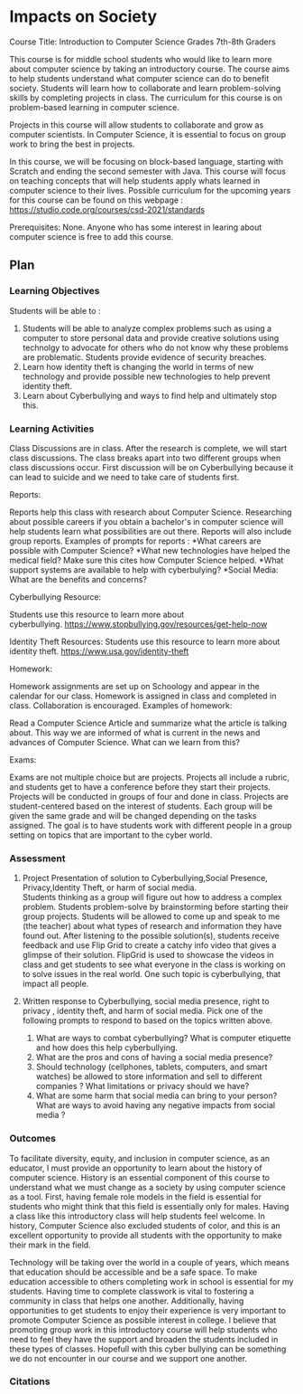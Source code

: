 # Impacts on Society


Course Title: Introduction to Computer Science  Grades 7th-8th Graders 

This course is for middle school students who would like to learn more about computer science by taking an introductory course. The course aims to help students understand what computer science can do to benefit society. Students will learn how to collaborate and learn problem-solving skills by completing projects in class. The curriculum for this course is on problem-based learning in computer science. 

Projects in this course will allow students to collaborate and grow as computer scientists. In Computer Science, it is essential to focus on group work to bring the best in projects.


In this course, we will be focusing on block-based language, starting with Scratch and ending the second semester with Java. This course will focus on teaching concepts that will help students apply whats learned in computer science to their lives.
Possible curriculum for the upcoming years for this course can be found on this webpage : https://studio.code.org/courses/csd-2021/standards

Prerequisites: None. Anyone who has some interest in learing about computer science is free to add this course. 


## Plan

### Learning Objectives

Students will be able to :
1. Students will be able to analyze complex problems such as using a computer to store personal data and provide creative solutions using technolgy to advocate for others who do not know why these problems are problematic. Students provide evidence of security breaches. 
2. Learn how identity theft is changing the world in terms of new technology and provide possible new technologies to help prevent identity theft.
3. Learn about Cyberbullying and ways to find help and ultimately stop this. 

### Learning Activities

Class Discussions are in class. After the research is complete, we will start class discussions. The class breaks apart into two different groups when class discussions occur.  First discussion will be on Cyberbullying because it can lead to suicide and we need to take care of students first. 

Reports:

Reports help this class with research about Computer Science. Researching about possible careers if you obtain a bachelor's in computer science will help students learn what possibilities are out there. Reports will also include group reports. 
Examples of prompts for reports :
*What careers are possible with Computer Science? 
*What new technologies have helped the medical field? Make sure this cites how Computer Science helped.
*What support systems are available to help with cyberbulying?
*Social Media: What are the benefits and concerns? 


Cyberbullying Resource:


Students use this resource to learn more about cyberbullying. https://www.stopbullying.gov/resources/get-help-now

Identity Theft  Resources:
Students use this resource to learn more about identity theft. https://www.usa.gov/identity-theft


Homework:

Homework assignments are set up on Schoology and appear in the calendar for our class. Homework is assigned in class and completed in class. Collaboration is encouraged. 
Examples of homework: 

Read a Computer Science Article and summarize what the article is talking about. This way we are informed of what is current in the news and advances of Computer Science. What can we learn from this? 

Exams:

Exams are not multiple choice but are projects. Projects all include a rubric, and students get to have a conference before they start their projects. Projects will be conducted in groups of four and done in class. Projects are student-centered based on the interest of students. Each group will be given the same grade and will be changed depending on the tasks assigned. The goal is to have students work with different people in a group setting on topics that are important to the cyber world. 

### Assessment

1. Project Presentation of solution to Cyberbullying,Social Presence, Privacy,Identity Theft, or harm of social media.  
 Students thinking as a group will figure out how to address a complex problem. Students problem-solve by brainstorming before starting their group projects. Students will be allowed to come up and speak to me (the teacher) about what types of research and information they have found out. After listening to the possible solution(s), students receive feedback and use Flip Grid to create a catchy info video that gives a glimpse of their solution. FlipGrid is used to showcase the videos in class and get students to see what everyone in the class is working on to solve issues in the real world. One such topic is cyberbullying, that impact all people. 
 
 2. Written response to Cyberbullying, social media presence, right to  privacy , identity theft, and harm of social media. 
 Pick one of the following prompts to respond to based on the topics written above.
       1. What are ways to combat cyberbullying? What is computer etiquette and how does this help cyberbullying. 
       2. What are the pros and cons of having a social media presence?
       3. Should technology (cellphones, tablets, computers, and smart watches) be allowed to store information and sell to different companies ? What limitations or privacy should we have? 
       4. What are some harm that social media can bring to your person? What are ways to avoid having any negative impacts from social media ? 
 
 

### Outcomes



To facilitate diversity, equity, and inclusion in computer science, as an educator, I must provide an opportunity to learn about the history of computer science. History is an essential component of this course to understand what we must change as a society by using computer science as a tool. First, having female role models in the field is essential for students who might think that this field is essentially only for males. Having a class like this introductory class will help students feel welcome. In history, Computer Science also excluded students of color, and this is an excellent opportunity to provide all students with the opportunity to make their mark in the field. 


Technology will be taking over the world in a couple of years, which means that education should be accessible and be a safe space. To make education accessible to others completing work in school is essential for my students. Having time to complete classwork is vital to fostering a community in class that helps one another. Additionally, having opportunities to get students to enjoy their experience is very important to promote Computer Science as possible interest in college. I believe that promoting group work in this introductory course will help students who need to feel they have the support and broaden the students included in these types of classes. Hopefull with this cyber bullying can be something we do not encounter in our course and we support one another.



###  Citations
